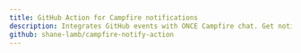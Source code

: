 ```yaml
---
title: GitHub Action for Campfire notifications
description: Integrates GitHub events with ONCE Campfire chat. Get notified of newly pushed changes and failed workflows.
github: shane-lamb/campfire-notify-action
---
```

